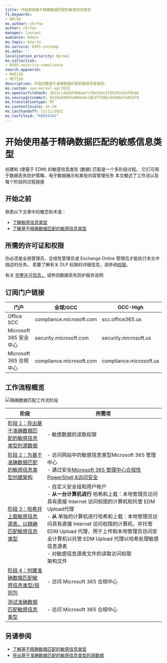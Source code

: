 ```yaml
---
title: 开始使用基于精确数据匹配的敏感信息类型
f1.keywords:
- NOCSH
ms.author: chrfox
author: chrfox
manager: laurawi
audience: Admin
ms.topic: how-to
ms.service: O365-seccomp
ms.date: ''
localization_priority: Normal
ms.collection:
- M365-security-compliance
search.appverid:
- MOE150
- MET150
description: 开始创建基于准确数据匹配的敏感信息类型。
ms.custom: seo-marvel-apr2020
ms.openlocfilehash: 3621ccdedb5966ae7c70e549c5f0538143df0248
ms.sourcegitcommit: 8410a49995a084e4cc9b3f7286c8d506b7a85d79
ms.translationtype: MT
ms.contentlocale: zh-CN
ms.lasthandoff: 11/11/2021
ms.locfileid: "60914741"
---
```

# <a name="get-started-with-exact-data-match-based-sensitive-information-types"></a>开始使用基于精确数据匹配的敏感信息类型

创建和 (使基于 EDM) 的敏感信息类型 (数据) 匹配是一个多阶段过程。 它们可用于数据丢失防护策略、电子数据展示和某些内容管理任务 本文概述了工作流以及每个阶段的过程链接

## <a name="before-you-begin"></a>开始之前

熟悉以下文章中的概念和术语：

- [了解敏感信息类型](sensitive-information-type-learn-about.md#learn-about-sensitive-information-types)
- [了解基于精确数据匹配的敏感信息类型](sit-learn-about-exact-data-match-based-sits.md#learn-about-exact-data-match-based-sensitive-information-types)

## <a name="required-licenses-and-permissions"></a>所需的许可证和权限

你必须是全局管理员、合规性管理员或 Exchange Online 管理员才能执行本文中描述的任务。 若要了解有关 DLP 权限的详细信息，请参阅[权限](data-loss-prevention-policies.md#permissions)。

有关 [完整许可信息，](/office365/servicedescriptions/microsoft-365-service-descriptions/microsoft-365-tenantlevel-services-licensing-guidance/microsoft-365-security-compliance-licensing-guidance#data-loss-prevention-for-exchange-online-sharepoint-online-and-onedrive-for-business) 请参阅数据丢失防护服务说明

## <a name="portal-links-for-your-subscription"></a>订阅门户链接

|门户|全球/GCC|GCC-High|DOD|
|---|---|---|---|
|Office SCC|compliance.microsoft.com|scc.office365.us|scc.protection.apps.mil|
|Microsoft 365 安全中心|security.microsoft.com|security.microsoft.us|security.apps.mil|
|Microsoft 365 合规中心|compliance.microsoft.com|compliance.microsoft.us|compliance.apps.mil|

## <a name="the-work-flow-at-a-glance"></a>工作流程概览

![精确数据匹配工作流阶段](..\media\swimlane_edm_process.png)


|阶段|所需项|
|---|---|
|[阶段 1：导出基于准确数据匹配的敏感信息类型的源数据](sit-get-started-exact-data-match-export-data.md#export-source-data-for-exact-data-match-based-sensitive-information-type)|- 敏感数据的读取权限|
|[阶段 2：为基于准确数据匹配的敏感信息类型创建架构](sit-get-started-exact-data-match-create-schema.md#create-the-schema-for-exact-data-match-based-sensitive-information-types)|- 访问网站中的敏感信息类型Microsoft 365 管理中心 </br>- 通过安全[Microsoft 365 管理中心合规性 PowerShell &访问安全](/powershell/exchange/connect-to-scc-powershell) |
|[阶段 3：哈希并上载敏感信息源表，以精确匹配敏感信息类型](sit-get-started-exact-data-match-hash-upload.md#hash-and-upload-the-sensitive-information-source-table-for-exact-data-match-sensitive-information-types)|- 自定义安全组和用户帐户 </br>- **从一台计算机进行** 哈希和上载：本地管理员访问具有直接 Internet 访问权限的计算机和托管 EDM Upload代理 </br>- **从** 单独的计算机进行哈希和上载：本地管理员访问具有直接 Internet 访问权限的计算机，并托管 EDM Upload 代理，用于上传和本地管理员访问安全计算机以托管 EDM Upload 代理以哈希处理敏感信息源表 </br>- 对敏感信息源表文件的读取访问权限 </br> 架构文件 |
|[阶段 4：创建准确数据匹配敏感信息类型/规则包](sit-get-started-exact-data-match-create-rule-package.md#create-exact-data-match-sensitive-information-typerule-package) |- 访问 Microsoft 365 合规中心 |
|[测试准确数据匹配敏感信息类型](sit-get-started-exact-data-match-test.md#test-an-exact-data-match-sensitive-information-type)| - 访问 Microsoft 365 合规中心

## <a name="see-also"></a>另请参阅

- [了解基于精确数据匹配的敏感信息类型](sit-learn-about-exact-data-match-based-sits.md#learn-about-exact-data-match-based-sensitive-information-types)
- [导出基于准确数据匹配的敏感信息类型的源数据](sit-get-started-exact-data-match-export-data.md#export-source-data-for-exact-data-match-based-sensitive-information-type)
